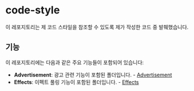 # code-style

이 레포지토리는 제 코드 스타일을 참조할 수 있도록 제가 작성한 코드 중 발췌했습니다.

## 기능

이 레포지토리에는 다음과 같은 주요 기능들이 포함되어 있습니다:

-   **Advertisement**: 광고 관련 기능이 포함된 폴더입니다. - [Advertisement](./Advertisement)
-   **Effects**: 이펙트 풀링 기능이 포함된 폴더입니다. - [Effects](./Effects)
